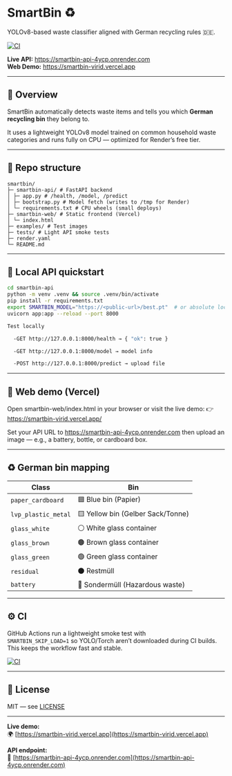 # SmartBin ♻️

YOLOv8-based waste classifier aligned with German recycling rules 🇩🇪.

[![CI](https://github.com/ghitaik/smartbin/actions/workflows/ci.yml/badge.svg?branch=main)](https://github.com/ghitaik/smartbin/actions/workflows/ci.yml)

**Live API:** https://smartbin-api-4ycp.onrender.com  
**Web Demo:** https://smartbin-virid.vercel.app

---


## 🧠 Overview

SmartBin automatically detects waste items and tells you which **German recycling bin** they belong to.

It uses a lightweight YOLOv8 model trained on common household waste categories and runs fully on CPU — optimized for Render’s free tier.

---

## 📂 Repo structure
```
smartbin/
├─ smartbin-api/ # FastAPI backend
│ ├─ app.py # /health, /model, /predict
│ ├─ bootstrap.py # Model fetch (writes to /tmp for Render)
│ └─ requirements.txt # CPU wheels (small deploys)
├─ smartbin-web/ # Static frontend (Vercel)
│ └─ index.html
├─ examples/ # Test images
├─ tests/ # Light API smoke tests
├─ render.yaml
└─ README.md
```
---

## 🚀 Local API quickstart

```bash
cd smartbin-api
python -m venv .venv && source .venv/bin/activate
pip install -r requirements.txt
export SMARTBIN_MODEL="https://<public-url>/best.pt"  # or absolute local path
uvicorn app:app --reload --port 8000

Test locally

  -GET http://127.0.0.1:8000/health → { "ok": true }

  -GET http://127.0.0.1:8000/model → model info

  -POST http://127.0.0.1:8000/predict → upload file
```
  ---

## 🧪 Web demo (Vercel)

Open smartbin-web/index.html
 in your browser
or visit the live demo:
👉 https://smartbin-virid.vercel.app/

Set your API URL to
https://smartbin-api-4ycp.onrender.com
then upload an image — e.g., a battery, bottle, or cardboard box.

---

## ♻️ German bin mapping

| Class               | Bin                               |
| ------------------- | --------------------------------- |
| `paper_cardboard`   | 🟦 Blue bin (Papier)              |
| `lvp_plastic_metal` | 🟨 Yellow bin (Gelber Sack/Tonne) |
| `glass_white`       | ⚪ White glass container           |
| `glass_brown`       | 🟤 Brown glass container          |
| `glass_green`       | 🟢 Green glass container          |
| `residual`          | ⚫ Restmüll                        |
| `battery`           | 🔋 Sondermüll (Hazardous waste)   |

---

## ⚙️ CI

GitHub Actions run a lightweight smoke test with  
`SMARTBIN_SKIP_LOAD=1` so YOLO/Torch aren’t downloaded during CI builds.  
This keeps the workflow fast and stable.

[![CI](https://github.com/ghitaik/smartbin/actions/workflows/ci.yml/badge.svg)](https://github.com/ghitaik/smartbin/actions)

---

## 📜 License

MIT — see [LICENSE](LICENSE)

---

**Live demo:**  
🌍 [https://smartbin-virid.vercel.app](https://smartbin-virid.vercel.app)

**API endpoint:**  
🧠 [https://smartbin-api-4ycp.onrender.com](https://smartbin-api-4ycp.onrender.com)
